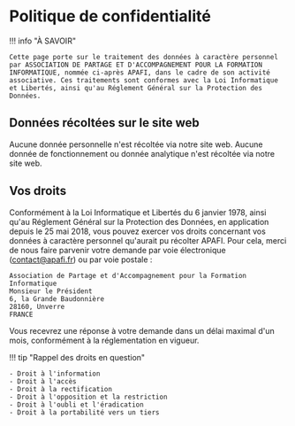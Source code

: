 # Politique de confidentialité
!!! info "À SAVOIR"

    Cette page porte sur le traitement des données à caractère personnel par ASSOCIATION DE PARTAGE ET D'ACCOMPAGNEMENT POUR LA FORMATION INFORMATIQUE, nommée ci-après APAFI, dans le cadre de son activité associative. Ces traitements sont conformes avec la Loi Informatique et Libertés, ainsi qu'au Réglement Général sur la Protection des Données.
## Données récoltées sur le site web
Aucune donnée personnelle n'est récoltée via notre site web. Aucune donnée de fonctionnement ou donnée analytique n'est récoltée via notre site web.
## Vos droits
Conformément à la Loi Informatique et Libertés du 6 janvier 1978, ainsi qu'au Réglement Général sur la Protection des Données, en application depuis le 25 mai 2018, vous pouvez exercer vos droits concernant vos données à caractère personnel qu'aurait pu récolter APAFI. Pour cela, merci de nous faire parvenir votre demande par voie électronique (contact@apafi.fr) ou par voie postale :

    Association de Partage et d'Accompagnement pour la Formation Informatique
    Monsieur le Président
    6, la Grande Baudonnière
    28160, Unverre
    FRANCE
Vous recevrez une réponse à votre demande dans un délai maximal d'un mois, conformément à la réglementation en vigueur.

!!! tip "Rappel des droits en question"

    - Droit à l'information
    - Droit à l'accès
    - Droit à la rectification
    - Droit à l'opposition et la restriction
    - Droit à l'oubli et l'éradication
    - Droit à la portabilité vers un tiers
